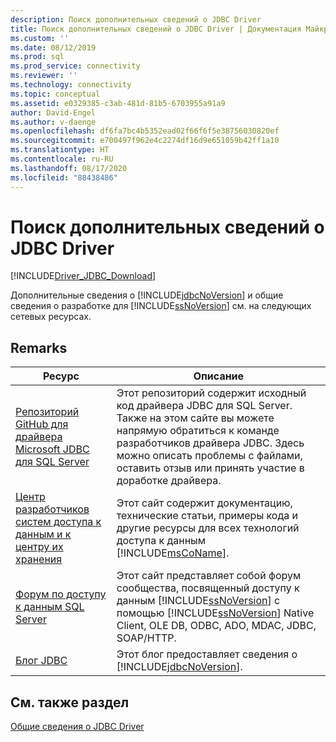 ```yaml
---
description: Поиск дополнительных сведений о JDBC Driver
title: Поиск дополнительных сведений о JDBC Driver | Документация Майкрософт
ms.custom: ''
ms.date: 08/12/2019
ms.prod: sql
ms.prod_service: connectivity
ms.reviewer: ''
ms.technology: connectivity
ms.topic: conceptual
ms.assetid: e0329385-c3ab-481d-81b5-6703955a91a9
author: David-Engel
ms.author: v-daenge
ms.openlocfilehash: df6fa7bc4b5352ead02f66f6f5e38756030820ef
ms.sourcegitcommit: e700497f962e4c2274df16d9e651059b42ff1a10
ms.translationtype: HT
ms.contentlocale: ru-RU
ms.lasthandoff: 08/17/2020
ms.locfileid: "88438486"
---
```

# <a name="finding-additional-jdbc-driver-information"></a>Поиск дополнительных сведений о JDBC Driver

[!INCLUDE[Driver_JDBC_Download](../../includes/driver_jdbc_download.md)]

  Дополнительные сведения о [!INCLUDE[jdbcNoVersion](../../includes/jdbcnoversion_md.md)] и общие сведения о разработке для [!INCLUDE[ssNoVersion](../../includes/ssnoversion-md.md)] см. на следующих сетевых ресурсах.  
  
## <a name="remarks"></a>Remarks  
  
|Ресурс|Описание|  
|--------------|-----------------|  
|[Репозиторий GitHub для драйвера Microsoft JDBC для SQL Server](https://github.com/microsoft/mssql-jdbc)|Этот репозиторий содержит исходный код драйвера JDBC для SQL Server. Также на этом сайте вы можете напрямую обратиться к команде разработчиков драйвера JDBC. Здесь можно описать проблемы с файлами, оставить отзыв или принять участие в доработке драйвера.|
|[Центр разработчиков систем доступа к данным и к центру их хранения](https://go.microsoft.com/fwlink?linkid=4173)|Этот сайт содержит документацию, технические статьи, примеры кода и другие ресурсы для всех технологий доступа к данным [!INCLUDE[msCoName](../../includes/msconame_md.md)].|  
|[Форум по доступу к данным SQL Server](https://go.microsoft.com/fwlink/?LinkId=70651)|Этот сайт представляет собой форум сообщества, посвященный доступу к данным [!INCLUDE[ssNoVersion](../../includes/ssnoversion-md.md)] с помощью [!INCLUDE[ssNoVersion](../../includes/ssnoversion-md.md)] Native Client, OLE DB, ODBC, ADO, MDAC, JDBC, SOAP/HTTP.|  
|[Блог JDBC](https://go.microsoft.com/fwlink/?LinkId=124746)|Этот блог предоставляет сведения о [!INCLUDE[jdbcNoVersion](../../includes/jdbcnoversion_md.md)].|  
  
## <a name="see-also"></a>См. также раздел  

 [Общие сведения о JDBC Driver](../../connect/jdbc/overview-of-the-jdbc-driver.md)  
